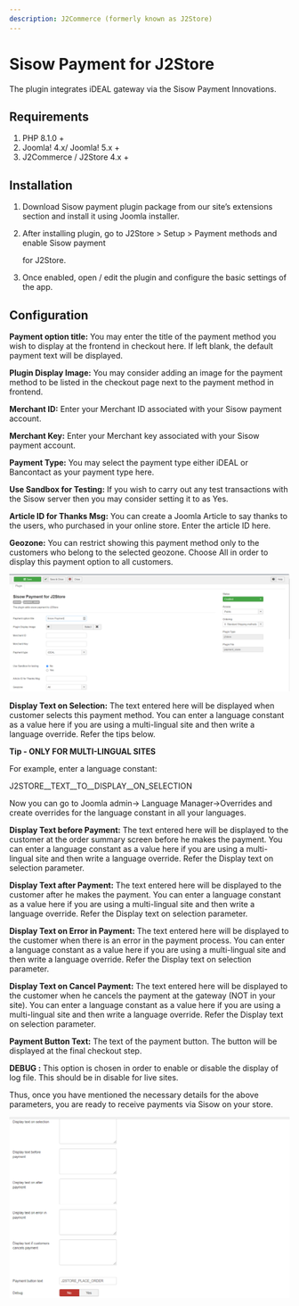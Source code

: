 ```yaml
---
description: J2Commerce (formerly known as J2Store)
---
```


# Sisow Payment for J2Store

The plugin integrates iDEAL gateway via the Sisow Payment Innovations.

## Requirements

1. PHP 8.1.0 +
2. Joomla! 4.x/ Joomla! 5.x +
3. J2Commerce / J2Store 4.x +

## Installation <a href="#installation" id="installation"></a>

1. Download Sisow payment plugin package from our site’s extensions section and install it using Joomla installer.
2.  After installing plugin, go to J2Store > Setup > Payment methods and enable Sisow payment

    for J2Store.
3. Once enabled, open / edit the plugin and configure the basic settings of the app.

## Configuration <a href="#configuration" id="configuration"></a>

**Payment option title:** You may enter the title of the payment method you wish to display at the frontend in checkout here. If left blank, the default payment text will be displayed.

**Plugin Display Image:** You may consider adding an image for the payment method to be listed in the checkout page next to the payment method in frontend.

**Merchant ID:** Enter your Merchant ID associated with your Sisow payment account.

**Merchant Key:** Enter your Merchant key associated with your Sisow payment account.

**Payment Type:** You may select the payment type either iDEAL or Bancontact as your payment type here.

**Use Sandbox for Testing:** If you wish to carry out any test transactions with the Sisow server then you may consider setting it to as Yes.

**Article ID for Thanks Msg:** You can create a Joomla Article to say thanks to the users, who purchased in your online store. Enter the article ID here.

**Geozone:** You can restrict showing this payment method only to the customers who belong to the selected geozone. Choose All in order to display this payment option to all customers.

![Sisow Payment Configuration- Img1](../../assets/sisow-payment-confi-img1.png)

**Display Text on Selection:** The text entered here will be displayed when customer selects this payment method. You can enter a language constant as a value here if you are using a multi-lingual site and then write a language override. Refer the tips below.

**Tip - ONLY FOR MULTI-LINGUAL SITES**

For example, enter a language constant:

J2STORE\_\_TEXT\_\_TO\_\_DISPLAY\_\_ON\_SELECTION

Now you can go to Joomla admin-> Language Manager->Overrides and create overrides for the language constant in all your languages.

**Display Text before Payment:** The text entered here will be displayed to the customer at the order summary screen before he makes the payment. You can enter a language constant as a value here if you are using a multi-lingual site and then write a language override. Refer the Display text on selection parameter.

**Display Text after Payment:** The text entered here will be displayed to the customer after he makes the payment. You can enter a language constant as a value here if you are using a multi-lingual site and then write a language override. Refer the Display text on selection parameter.

**Display Text on Error in Payment:** The text entered here will be displayed to the customer when there is an error in the payment process. You can enter a language constant as a value here if you are using a multi-lingual site and then write a language override. Refer the Display text on selection parameter.

**Display Text on Cancel Payment:** The text entered here will be displayed to the customer when he cancels the payment at the gateway (NOT in your site). You can enter a language constant as a value here if you are using a multi-lingual site and then write a language override. Refer the Display text on selection parameter.

**Payment Button Text:** The text of the payment button. The button will be displayed at the final checkout step.

**DEBUG :** This option is chosen in order to enable or disable the display of log file. This should be in disable for live sites.

Thus, once you have mentioned the necessary details for the above parameters, you are ready to receive payments via Sisow on your store.

![Sisow Payment Configuration- Img2](../../assets/sisow-payment-confi-img2.png)
